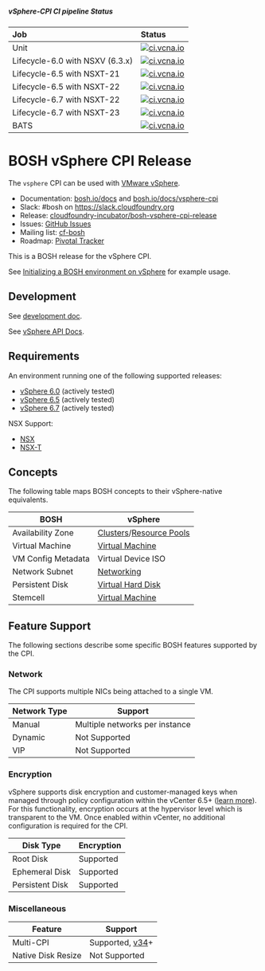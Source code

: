 ##### vSphere-CPI CI pipeline Status 

| Job | Status |
| :--- | :--- |
| Unit | [![ci.vcna.io](https://ci.vcna.io/api/v1/teams/vcpi/pipelines/vSphere-CPI/jobs/unit-test/badge)](https://ci.vcna.io/teams/vcpi/pipelines/vSphere-CPI?groups=Complete-View)|
| Lifecycle-6.0 with NSXV (6.3.x) | [![ci.vcna.io](https://ci.vcna.io/api/v1/teams/vcpi/pipelines/vSphere-CPI/jobs/lifecycle-6.0-NSXV/badge)](https://ci.vcna.io/teams/vcpi/pipelines/vSphere-CPI?groups=Complete-View)|
| Lifecycle-6.5 with NSXT-21 | [![ci.vcna.io](https://ci.vcna.io/api/v1/teams/vcpi/pipelines/vSphere-CPI/jobs/lifecycle-6.5-NSXT21/badge)](https://ci.vcna.io/teams/vcpi/pipelines/vSphere-CPI?groups=Complete-View)|
| Lifecycle-6.5 with NSXT-22 | [![ci.vcna.io](https://ci.vcna.io/api/v1/teams/vcpi/pipelines/vSphere-CPI/jobs/lifecycle-6.5-NSXT22/badge)](https://ci.vcna.io/teams/vcpi/pipelines/vSphere-CPI?groups=Complete-View)|
| Lifecycle-6.7 with NSXT-22 | [![ci.vcna.io](https://ci.vcna.io/api/v1/teams/vcpi/pipelines/vSphere-CPI/jobs/lifecycle-6.7-NSXT22/badge)](https://ci.vcna.io/teams/vcpi/pipelines/vSphere-CPI?groups=Complete-View)|
| Lifecycle-6.7 with NSXT-23 | [![ci.vcna.io](https://ci.vcna.io/api/v1/teams/vcpi/pipelines/vSphere-CPI/jobs/lifecycle-6.7-NSXT23/badge)](https://ci.vcna.io/teams/vcpi/pipelines/vSphere-CPI?groups=Complete-View)|
| BATS | [![ci.vcna.io](https://ci.vcna.io/api/v1/teams/vcpi/pipelines/vSphere-CPI/jobs/bats/badge)](https://ci.vcna.io/teams/vcpi/pipelines/vSphere-CPI?groups=Complete-View)|

# BOSH vSphere CPI Release

The `vsphere` CPI can be used with [VMware vSphere](https://www.vmware.com/products/vsphere.html).

* Documentation: [bosh.io/docs](https://bosh.io/docs) and [bosh.io/docs/vsphere-cpi](https://bosh.io/docs/vsphere-cpi.html)
* Slack: #bosh on <https://slack.cloudfoundry.org>
* Release: [cloudfoundry-incubator/bosh-vsphere-cpi-release](https://github.com/cloudfoundry-incubator/bosh-vsphere-cpi-release)
* Issues: [GitHub Issues](https://github.com/cloudfoundry-incubator/bosh-vsphere-cpi-release/issues)
* Mailing list: [cf-bosh](https://lists.cloudfoundry.org/pipermail/cf-bosh)
* Roadmap: [Pivotal Tracker](https://www.pivotaltracker.com/n/projects/2110693)

This is a BOSH release for the vSphere CPI.

See [Initializing a BOSH environment on vSphere](https://bosh.io/docs/init-vsphere.html) for example usage.

## Development

See [development doc](docs/development.md).

See [vSphere API Docs](http://pubs.vmware.com/vsphere-60/topic/com.vmware.wssdk.apiref.doc/right-pane.html).

## Requirements

An environment running one of the following supported releases:

  * [vSphere 6.0](https://docs.vmware.com/en/VMware-vSphere/6.0/rn/vsphere-esxi-vcenter-server-60-release-notes.html) (actively tested)
  * [vSphere 6.5](https://docs.vmware.com/en/VMware-vSphere/6.5/rn/vsphere-esxi-vcenter-server-65-release-notes.html) (actively tested)
  * [vSphere 6.7](https://docs.vmware.com/en/VMware-vSphere/6.7/rn/vsphere-esxi-vcenter-server-67-release-notes.html) (actively tested)

NSX Support:

  * [NSX](https://docs.vmware.com/en/VMware-NSX-for-vSphere/index.html)
  * [NSX-T](https://docs.vmware.com/en/VMware-NSX-T/index.html)

## Concepts

The following table maps BOSH concepts to their vSphere-native equivalents.

| BOSH | vSphere |
| ---- | ------- |
| Availability Zone | [Clusters](https://docs.vmware.com/en/VMware-vSphere/6.0/com.vmware.vsphere.monitoring.doc/GUID-A47D16C9-0B07-4DB8-BB79-D67DD97D5194.html?hWord=N4IghgNiBcIMYQK4GcAuBTATskBfIA)/[Resource Pools](https://docs.vmware.com/en/VMware-vSphere/6.0/com.vmware.vsphere.monitoring.doc/GUID-74D23242-B353-4267-8CC3-7800DD9BB92A.html) |
| Virtual Machine | [Virtual Machine](https://docs.vmware.com/en/VMware-vSphere/6.5/com.vmware.vsphere.vm_admin.doc/GUID-55238059-912E-411F-A0E9-A7A536972A91.html) |
| VM Config Metadata | Virtual Device ISO |
| Network Subnet | [Networking](https://docs.vmware.com/en/VMware-vSphere/6.0/com.vmware.vsphere.networking.doc/GUID-35B40B0B-0C13-43B2-BC85-18C9C91BE2D4.html) |
| Persistent Disk | [Virtual Hard Disk](https://docs.vmware.com/en/VMware-vSphere/6.5/com.vmware.vsphere.vm_admin.doc/GUID-79116E5D-22B3-4E84-86DF-49A8D16E7AF2.html) |
| Stemcell | [Virtual Machine](https://docs.vmware.com/en/VMware-vSphere/6.5/com.vmware.vsphere.vm_admin.doc/GUID-55238059-912E-411F-A0E9-A7A536972A91.html) |


## Feature Support

The following sections describe some specific BOSH features supported by the CPI.


### Network

The CPI supports multiple NICs being attached to a single VM.

| Network Type | Support |
| ------------ | ------- |
| Manual | Multiple networks per instance |
| Dynamic | Not Supported |
| VIP | Not Supported |


### Encryption

vSphere supports disk encryption and customer-managed keys when managed through policy configuration within the vCenter 6.5+ ([learn more](https://docs.vmware.com/en/VMware-vSphere/6.7/com.vmware.vsphere.security.doc/GUID-A29066CD-8EF8-4A4E-9FC9-8628E05FC859.html)). For this functionality, encryption occurs at the hypervisor level which is transparent to the VM. Once enabled within vCenter, no additional configuration is required for the CPI.

| Disk Type | Encryption |
| --------- | ---------- |
| Root Disk | Supported |
| Ephemeral Disk | Supported |
| Persistent Disk | Supported |


### Miscellaneous

| Feature | Support |
| ------- | ------- |
| Multi-CPI | Supported, [v34](https://github.com/cloudfoundry-incubator/bosh-vsphere-cpi-release/releases/tag/v34)+ |
| Native Disk Resize | Not Supported |

